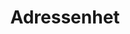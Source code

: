 ---
title: 'Adressenhet'
symbol_image: 'symbols/bl/12.svg'
weight: 12
card: true
card_color: 'bg-symbol-red'
---
